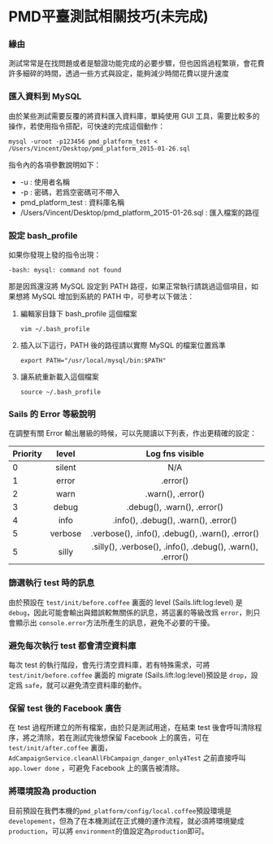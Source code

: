 # PMD平臺測試相關技巧(未完成)

### 緣由
測試常常是在找問題或者是驗證功能完成的必要步驟，但也因爲過程繁瑣，會花費許多細碎的時間，透過一些方式與設定，能夠減少時間花費以提升速度

### 匯入資料到 MySQL
由於某些測試需要反覆的將資料匯入資料庫，單純使用 GUI 工具，需要比較多的操作，若使用指令搭配，可快速的完成這個動作：

```
mysql -uroot -p123456 pmd_platform_test < /Users/Vincent/Desktop/pmd_platform_2015-01-26.sql
```
指令內的各項參數說明如下：

 * -u : 使用者名稱
 * -p : 密碼，若爲空密碼可不帶入
 * pmd_platform_test : 資料庫名稱
 * /Users/Vincent/Desktop/pmd_platform_2015-01-26.sql : 匯入檔案的路徑
 
### 設定 bash_profile
如果你發現上發的指令出現：

```-bash: mysql: command not found```

那是因爲還沒將 MySQL 設定到 PATH 路徑，如果正常執行請跳過這個項目，如果想將 MySQL 增加到系統的 PATH 中，可參考以下做法：

1. 編輯家目錄下 bash_profile 這個檔案 
	
	```vim ~/.bash_profile```
2. 插入以下這行，PATH 後的路徑請以實際 MySQL 的檔案位置爲準 
	
	```export PATH="/usr/local/mysql/bin:$PATH"```
3. 讓系統重新載入這個檔案

	```source ~/.bash_profile```
	
### Sails 的 Error 等級說明
在調整有關 Error 輸出層級的時候，可以先閱讀以下列表，作出更精確的設定：

| Priority | level    |                       Log fns visible                         |
| -------- |:--------:| :------------------------------------------------------------:|
| 0        | silent   |                              N/A                              |
| 1        | error    |                            .error()                           |
| 2        | warn     |                       .warn(), .error()                       |
| 3        | debug    |                  .debug(), .warn(), .error()                  |
| 4        | info     |              .info(), .debug(), .warn(), .error()             |
| 5        | verbose  |        .verbose(), .info(), .debug(), .warn(), .error()       |
| 5        | silly    |    .silly(), .verbose(), .info(), .debug(), .warn(), .error() |


### 篩選執行 test 時的訊息
由於預設在 `test/init/before.coffee` 裏面的 level (Sails.lift:log:level) 是 `debug`，因此可能會輸出與錯誤較無關係的訊息，將這裏的等級改爲 `error`，則只會顯示出 `console.error`方法所產生的訊息，避免不必要的干擾。

### 避免每次執行 test 都會清空資料庫
每次 test 的執行階段，會先行清空資料庫，若有特殊需求，可將 `test/init/before.coffee` 裏面的 migrate (Sails.lift:log:level)預設是 `drop`，設定爲 `safe`，就可以避免清空資料庫的動作。

### 保留 test 後的 Facebook 廣告
在 test 過程所建立的所有檔案，由於只是測試用途，在結束 test 後會呼叫清除程序，將之清除，若在測試完後想保留 Facebook 上的廣告，可在 `test/init/after.coffee` 裏面，`AdCampaignService.cleanAllFbCampaign_danger_only4Test` 之前直接呼叫 `app.lower done` ，可避免 Facebook 上的廣告被清除。

### 將環境設為 production

目前預設在我們本機的`pmd_platform/config/local.coffee`預設環境是 `developement`，但為了在本機測試在正式機的運作流程，就必須將環境變成 `production`，可以將 `environment`的值設定為`production`即可。
